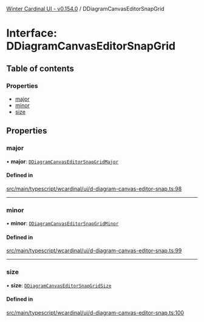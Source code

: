 [Winter Cardinal UI - v0.154.0](../index.md) / DDiagramCanvasEditorSnapGrid

# Interface: DDiagramCanvasEditorSnapGrid

## Table of contents

### Properties

- [major](DDiagramCanvasEditorSnapGrid.md#major)
- [minor](DDiagramCanvasEditorSnapGrid.md#minor)
- [size](DDiagramCanvasEditorSnapGrid.md#size)

## Properties

### major

• **major**: [`DDiagramCanvasEditorSnapGridMajor`](DDiagramCanvasEditorSnapGridMajor.md)

#### Defined in

[src/main/typescript/wcardinal/ui/d-diagram-canvas-editor-snap.ts:98](https://github.com/winter-cardinal/winter-cardinal-ui/blob/v0.154.0/src/main/typescript/wcardinal/ui/d-diagram-canvas-editor-snap.ts#L98)

___

### minor

• **minor**: [`DDiagramCanvasEditorSnapGridMinor`](DDiagramCanvasEditorSnapGridMinor.md)

#### Defined in

[src/main/typescript/wcardinal/ui/d-diagram-canvas-editor-snap.ts:99](https://github.com/winter-cardinal/winter-cardinal-ui/blob/v0.154.0/src/main/typescript/wcardinal/ui/d-diagram-canvas-editor-snap.ts#L99)

___

### size

• **size**: [`DDiagramCanvasEditorSnapGridSize`](../index.md#ddiagramcanvaseditorsnapgridsize)

#### Defined in

[src/main/typescript/wcardinal/ui/d-diagram-canvas-editor-snap.ts:100](https://github.com/winter-cardinal/winter-cardinal-ui/blob/v0.154.0/src/main/typescript/wcardinal/ui/d-diagram-canvas-editor-snap.ts#L100)

